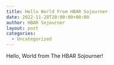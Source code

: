 ```yaml
---
title: Hello World From HBAR Sojourner
date: 2022-11-28T20:00:00+00:00
author: HBAR Sojourner
layout: post
categories:
  - Uncategorized
---
```

Hello, World from The HBAR Sojourner!
